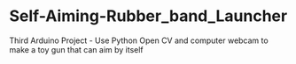 # Self-Aiming-Rubber_band_Launcher
Third Arduino Project - Use Python Open CV and computer webcam to make a toy gun that can aim by itself
